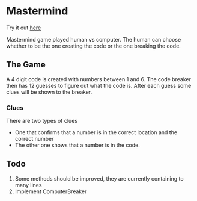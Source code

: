 # Mastermind

Try it out [here](https://replit.com/@Nudd3/mastermind#.replit)

Mastermind game played human vs computer. The human can choose whether to be the one
creating the code or the one breaking the code.

## The Game
A 4 digit code is created with numbers between 1 and 6. The code breaker then has 12 
guesses to figure out what the code is. 
After each guess some clues will be shown to the breaker. 

### Clues
There are two types of clues
* One that confirms that a number is in the correct location and the correct number
* The other one shows that a number is in the code.

## Todo
1. Some methods should be improved, they are currently containing to many lines
2. Implement ComputerBreaker
